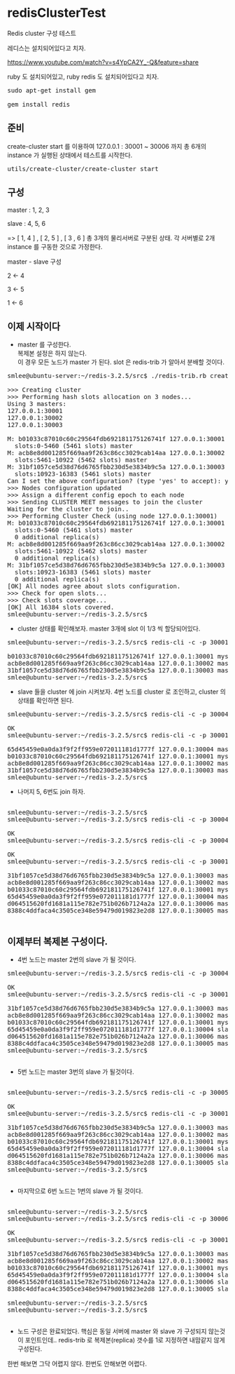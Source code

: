 # redisClusterTest
Redis cluster 구성 테스트


레디스는 설치되어있다고 치자.

https://www.youtube.com/watch?v=s4YpCA2Y_-Q&feature=share


ruby 도 설치되어있고, ruby redis 도 설치되어있다고 치자.

<pre>
sudo apt-get install gem

gem install redis
</pre>

준비
--------

create-cluster start 를 이용하여   127.0.0.1 : 30001 ~ 30006 까지 총 6개의 instance 가 실행된 상태에서 테스트를 시작한다.

<pre>
utils/create-cluster/create-cluster start
</pre>

구성
----

master : 1, 2, 3

slave : 4, 5, 6

=> [ 1, 4 ] , [ 2, 5 ] , [ 3 , 6 ]  총 3개의 물리서버로 구분된 상태.  각 서버별로 2개 instance 를 구동한 것으로 가정한다.

master - slave 구성

2 <- 4

3 <- 5

1 <- 6

이제 시작이다
--

* master 를 구성한다.  
복제본 설정은 하지 않는다.  
이 경우 모든 노드가 master 가 된다.
slot 은 redis-trib 가 알아서 분배할 것이다.

<pre>
smlee@ubuntu-server:~/redis-3.2.5/src$ ./redis-trib.rb create 127.0.0.1:30001 127.0.0.1:30002 127.0.0.1:30003

>>> Creating cluster
>>> Performing hash slots allocation on 3 nodes...
Using 3 masters:
127.0.0.1:30001
127.0.0.1:30002
127.0.0.1:30003

M: b01033c87010c60c29564fdb692181175126741f 127.0.0.1:30001
  slots:0-5460 (5461 slots) master
M: acb8e8d001285f669aa9f263c86cc3029cab14aa 127.0.0.1:30002
  slots:5461-10922 (5462 slots) master
M: 31bf1057ce5d38d76d6765fbb230d5e3834b9c5a 127.0.0.1:30003
  slots:10923-16383 (5461 slots) master
Can I set the above configuration? (type 'yes' to accept): yes
>>> Nodes configuration updated
>>> Assign a different config epoch to each node
>>> Sending CLUSTER MEET messages to join the cluster
Waiting for the cluster to join..
>>> Performing Cluster Check (using node 127.0.0.1:30001)
M: b01033c87010c60c29564fdb692181175126741f 127.0.0.1:30001
  slots:0-5460 (5461 slots) master
  0 additional replica(s)
M: acb8e8d001285f669aa9f263c86cc3029cab14aa 127.0.0.1:30002
  slots:5461-10922 (5462 slots) master
  0 additional replica(s)
M: 31bf1057ce5d38d76d6765fbb230d5e3834b9c5a 127.0.0.1:30003
  slots:10923-16383 (5461 slots) master
  0 additional replica(s)
[OK] All nodes agree about slots configuration.
>>> Check for open slots...
>>> Check slots coverage...
[OK] All 16384 slots covered.
smlee@ubuntu-server:~/redis-3.2.5/src$
</pre>


* cluster 상태를 확인해보자.
master 3개에 slot 이 1/3 씩 할당되어있다.

<pre>
smlee@ubuntu-server:~/redis-3.2.5/src$ redis-cli -c -p 30001 cluster nodes

b01033c87010c60c29564fdb692181175126741f 127.0.0.1:30001 myself,master - 0 0 1 connected 0-5460
acb8e8d001285f669aa9f263c86cc3029cab14aa 127.0.0.1:30002 master - 0 1479550894031 2 connected 5461-10922
31bf1057ce5d38d76d6765fbb230d5e3834b9c5a 127.0.0.1:30003 master - 0 1479550894031 3 connected 10923-16383
smlee@ubuntu-server:~/redis-3.2.5/src$
</pre>


* slave 들을 cluster 에 join 시켜보자.
4번 노드를 cluster 로 조인하고, cluster 의 상태를 확인하면 된다.


<pre>
smlee@ubuntu-server:~/redis-3.2.5/src$ redis-cli -c -p 30004 cluster meet 127.0.0.1 30001

OK
smlee@ubuntu-server:~/redis-3.2.5/src$ redis-cli -c -p 30001 cluster nodes

65d45459e0a0da3f9f2ff959e072011181d1777f 127.0.0.1:30004 master - 0 1479550930780 0 connected
b01033c87010c60c29564fdb692181175126741f 127.0.0.1:30001 myself,master - 0 0 1 connected 0-5460
acb8e8d001285f669aa9f263c86cc3029cab14aa 127.0.0.1:30002 master - 0 1479550930780 2 connected 5461-10922
31bf1057ce5d38d76d6765fbb230d5e3834b9c5a 127.0.0.1:30003 master - 0 1479550930780 3 connected 10923-16383
smlee@ubuntu-server:~/redis-3.2.5/src$
</pre>


* 나머지 5, 6번도 join 하자.

<pre>

smlee@ubuntu-server:~/redis-3.2.5/src$
smlee@ubuntu-server:~/redis-3.2.5/src$ redis-cli -c -p 30004 cluster meet 127.0.0.1 30005

OK
smlee@ubuntu-server:~/redis-3.2.5/src$ redis-cli -c -p 30004 cluster meet 127.0.0.1 30006

OK
smlee@ubuntu-server:~/redis-3.2.5/src$ redis-cli -c -p 30001 cluster nodes

31bf1057ce5d38d76d6765fbb230d5e3834b9c5a 127.0.0.1:30003 master - 0 1479550946967 3 connected 10923-16383
acb8e8d001285f669aa9f263c86cc3029cab14aa 127.0.0.1:30002 master - 0 1479550946967 2 connected 5461-10922
b01033c87010c60c29564fdb692181175126741f 127.0.0.1:30001 myself,master - 0 0 1 connected 0-5460
65d45459e0a0da3f9f2ff959e072011181d1777f 127.0.0.1:30004 master - 0 1479550946967 4 connected
d064515620fd1681a115e782e751b026b7124a2a 127.0.0.1:30006 master - 0 1479550947066 0 connected
8388c4ddfaca4c3505ce348e59479d019823e2d8 127.0.0.1:30005 master - 0 1479550946967 5 connected

</pre>


이제부터 복제본 구성이다.
--

* 4번 노드는 master 2번의 slave 가 될 것이다.

<pre>
smlee@ubuntu-server:~/redis-3.2.5/src$ redis-cli -c -p 30004 cluster replicate acb8e8d001285f669aa9f263c86cc3029cab14aa

OK
smlee@ubuntu-server:~/redis-3.2.5/src$ redis-cli -c -p 30001 cluster nodes

31bf1057ce5d38d76d6765fbb230d5e3834b9c5a 127.0.0.1:30003 master - 0 1479551114472 3 connected 10923-16383
acb8e8d001285f669aa9f263c86cc3029cab14aa 127.0.0.1:30002 master - 0 1479551114472 2 connected 5461-10922
b01033c87010c60c29564fdb692181175126741f 127.0.0.1:30001 myself,master - 0 0 1 connected 0-5460
65d45459e0a0da3f9f2ff959e072011181d1777f 127.0.0.1:30004 slave acb8e8d001285f669aa9f263c86cc3029cab14aa 0 1479551114472 4 connected
d064515620fd1681a115e782e751b026b7124a2a 127.0.0.1:30006 master - 0 1479551114581 0 connected
8388c4ddfaca4c3505ce348e59479d019823e2d8 127.0.0.1:30005 master - 0 1479551114472 5 connected
smlee@ubuntu-server:~/redis-3.2.5/src$

</pre>

* 5번 노드는 master 3번의 slave 가 될것이다.

<pre>

smlee@ubuntu-server:~/redis-3.2.5/src$ redis-cli -c -p 30005 cluster replicate 31bf1057ce5d38d76d6765fbb230d5e3834b9c5a

OK
smlee@ubuntu-server:~/redis-3.2.5/src$ redis-cli -c -p 30001 cluster nodes

31bf1057ce5d38d76d6765fbb230d5e3834b9c5a 127.0.0.1:30003 master - 0 1479551142069 3 connected 10923-16383
acb8e8d001285f669aa9f263c86cc3029cab14aa 127.0.0.1:30002 master - 0 1479551142069 2 connected 5461-10922
b01033c87010c60c29564fdb692181175126741f 127.0.0.1:30001 myself,master - 0 0 1 connected 0-5460
65d45459e0a0da3f9f2ff959e072011181d1777f 127.0.0.1:30004 slave acb8e8d001285f669aa9f263c86cc3029cab14aa 0 1479551142069 4 connected
d064515620fd1681a115e782e751b026b7124a2a 127.0.0.1:30006 master - 0 1479551142170 0 connected
8388c4ddfaca4c3505ce348e59479d019823e2d8 127.0.0.1:30005 slave 31bf1057ce5d38d76d6765fbb230d5e3834b9c5a 0 1479551142069 5 connected
smlee@ubuntu-server:~/redis-3.2.5/src$

</pre>

* 마지막으로 6번 노드는 1번의 slave 가 될 것이다.

<pre>

smlee@ubuntu-server:~/redis-3.2.5/src$
smlee@ubuntu-server:~/redis-3.2.5/src$ redis-cli -c -p 30006 cluster replicate b01033c87010c60c29564fdb692181175126741f

OK
smlee@ubuntu-server:~/redis-3.2.5/src$ redis-cli -c -p 30001 cluster nodes

31bf1057ce5d38d76d6765fbb230d5e3834b9c5a 127.0.0.1:30003 master - 0 1479551167574 3 connected 10923-16383
acb8e8d001285f669aa9f263c86cc3029cab14aa 127.0.0.1:30002 master - 0 1479551167574 2 connected 5461-10922
b01033c87010c60c29564fdb692181175126741f 127.0.0.1:30001 myself,master - 0 0 1 connected 0-5460
65d45459e0a0da3f9f2ff959e072011181d1777f 127.0.0.1:30004 slave acb8e8d001285f669aa9f263c86cc3029cab14aa 0 1479551167574 4 connected
d064515620fd1681a115e782e751b026b7124a2a 127.0.0.1:30006 slave b01033c87010c60c29564fdb692181175126741f 0 1479551167574 1 connected
8388c4ddfaca4c3505ce348e59479d019823e2d8 127.0.0.1:30005 slave 31bf1057ce5d38d76d6765fbb230d5e3834b9c5a 0 1479551167574 5 connected

smlee@ubuntu-server:~/redis-3.2.5/src$
smlee@ubuntu-server:~/redis-3.2.5/src$

</pre>


* 노드 구성은 완료되었다. 핵심은 동일 서버에 master 와 slave 가 구성되지 않는것이 포인트인데..
redis-trib 로 복제본(replica) 갯수를 1로 지정하면 내맘같지 않게 구성된다.

한번 해보면 그닥 어렵지 않다. 한번도 안해보면 어렵다.
